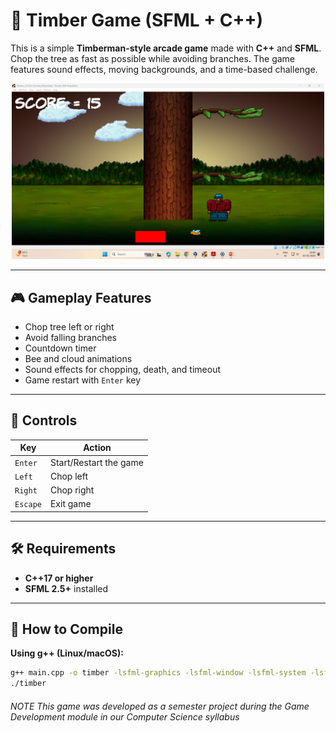 # 🌲 Timber Game (SFML + C++)

This is a simple **Timberman-style arcade game** made with **C++** and **SFML**. Chop the tree as fast as possible while avoiding branches. The game features sound effects, moving backgrounds, and a time-based challenge.


<p align="center">
  <img src="Timber/Output/Timber1.png" alt="Gameplay Screenshot" style="width: 500px; max-width: 100%;" />
</p>

---

## 🎮 Gameplay Features

- Chop tree left or right
- Avoid falling branches
- Countdown timer
- Bee and cloud animations
- Sound effects for chopping, death, and timeout
- Game restart with `Enter` key

---

## 🧪 Controls

| Key       | Action                         |
|-----------|--------------------------------|
| `Enter`   | Start/Restart the game         |
| `Left`    | Chop left                      |
| `Right`   | Chop right                     |
| `Escape`  | Exit game                      |

---

## 🛠 Requirements

- **C++17 or higher**
- **SFML 2.5+** installed

---

## 🚀 How to Compile

**Using g++ (Linux/macOS):**

```bash
g++ main.cpp -o timber -lsfml-graphics -lsfml-window -lsfml-system -lsfml-audio
./timber
```
###### NOTE This game was developed as a semester project during the Game Development module in our Computer Science syllabus
